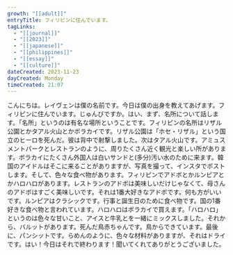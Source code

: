 ```yaml
---
growth: "[[adult]]"
entryTitle: フィリピンに住んでいます。
tagLinks:
  - "[[journal]]"
  - "[[2023]]"
  - "[[japanese]]"
  - "[[philippines]]"
  - "[[essay]]"
  - "[[culture]]"
dateCreated: 2023-11-23
dayCreated: Monday
timeCreated: 21:07
---
```

こんにちは。レイヴェンは僕の名前です。今日は僕の出身を教えてあげます。フィリピンに住んでいます。じゅんびですか。はい、まず、名所について話します。「名所」というのは有名な場所ということです。フィリピンの名所はリザル公園とかタアル火山とかボラカイです。リザル公園は「ホセ・リザル」という国立のヒーロを死んだ。彼は背中で射撃しました。次はタアル火山です。アミュスメントパークとレストランのように、周りたくさん近く観光と楽しい所があります。ボラカイにたくさん外国人は白いサンドと(多分)汚い水のために来ます。韓国のアイドルはそこに来ることがありますが、写真を撮って、インスタでポストします。そして、色々な食べ物があります。フィリピンでアドボとかルンピアとかハロハロがあります。レストランのアドボは美味しいだけじゃなくて、母さんのアドボはすごく美味しいです。それは1番大好きなアドボです。何も方がいいです。ルンピアはクラシックです。行事と誕生日のために食べ物です。国の1番好きな食べ物と言われています。ハロハロはボラカイで買えます。「ハロハロ」というのは色々な甘いこと、アイスと牛乳とを一緒にミックスしました。それから、バルットがあります。死んだ鳥赤ちゃんです。鳥からできています。最後に、パンシットです。らめんのように、色々な材料がありますが、それはドライです。はい！今日はそれで終わります！聞いてくれてありがとうございました。
